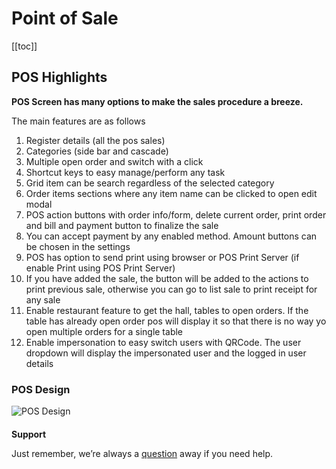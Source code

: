 # Point of Sale

[[toc]]

## POS Highlights

**POS Screen has many options to make the sales procedure a breeze.**

The main features are as follows

1. Register details (all the pos sales)
2. Categories (side bar and cascade)
3. Multiple open order and switch with a click
4. Shortcut keys to easy manage/perform any task
5. Grid item can be search regardless of the selected category
6. Order items sections where any item name can be clicked to open edit modal
7. POS action buttons with order info/form, delete current order, print order and bill and payment button to finalize the sale
8. You can accept payment by any enabled method. Amount buttons can be chosen in the settings
9. POS has option to send print using browser or POS Print Server (if enable Print using POS Print Server)
10. If you have added the sale, the button will be added to the actions to print previous sale, otherwise you can go to list sale to print receipt for any sale
11. Enable restaurant feature to get the hall, tables to open orders. If the table has already open order pos will display it so that there is no way yo open multiple orders for a single table
12. Enable impersonation to easy switch users with QRCode. The user dropdown will display the impersonated user and the logged in user details

### POS Design

<img :src="$withBase('/assets/img/pos-design.png')" alt="POS Design" >

####

**Support**

Just remember, we’re always a [question](https://tecdiary.net/support/modern-point-of-sale-solution/ask_question) away if you need help.
